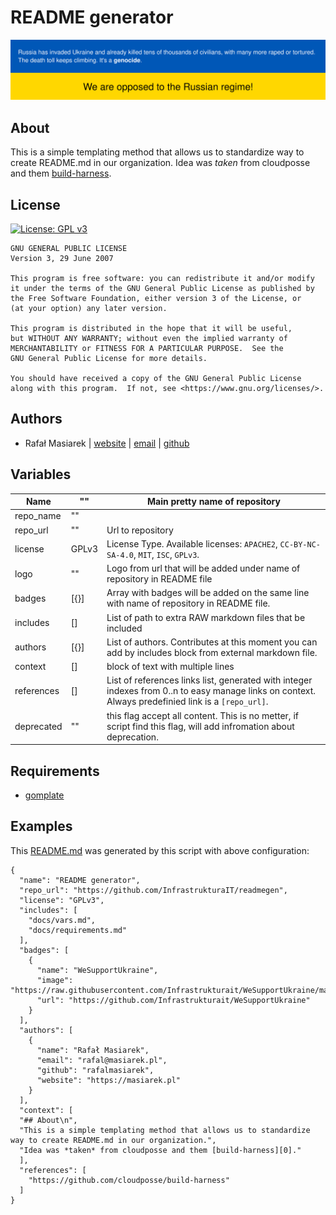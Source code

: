 
# README generator

[![WeSupportUkraine](https://raw.githubusercontent.com/Infrastrukturait/WeSupportUkraine/main/banner.svg)](https://github.com/Infrastrukturait/WeSupportUkraine)
## About

This is a simple templating method that allows us to standardize way to create README.md in our organization.
Idea was *taken* from cloudposse and them [build-harness][0].
## License

[![License: GPL v3](https://img.shields.io/badge/License-GPL%20v3-blue.svg)](https://www.gnu.org/licenses/gpl-3.0)

```text
GNU GENERAL PUBLIC LICENSE
Version 3, 29 June 2007

This program is free software: you can redistribute it and/or modify
it under the terms of the GNU General Public License as published by
the Free Software Foundation, either version 3 of the License, or
(at your option) any later version.

This program is distributed in the hope that it will be useful,
but WITHOUT ANY WARRANTY; without even the implied warranty of
MERCHANTABILITY or FITNESS FOR A PARTICULAR PURPOSE.  See the
GNU General Public License for more details.

You should have received a copy of the GNU General Public License
along with this program.  If not, see <https://www.gnu.org/licenses/>.
```
## Authors
- Rafał Masiarek | [website](https://masiarek.pl) | [email](mailto:rafal@masiarek.pl) | [github](https://github.com/rafalmasiarek)
## Variables

| Name          | ""      | Main pretty name of repository                                                                                     |
|---------------|---------|--------------------------------------------------------------------------------------------------------------------|
| repo_name     | ""      |                                                                                                                    |
| repo_url      | ""      | Url to repository                                                                                                  |
| license       | GPLv3   | License Type. Available licenses: `APACHE2`, `CC-BY-NC-SA-4.0`, `MIT`, `ISC`, `GPLv3`.                             |
| logo          | ""      | Logo from  url that will be added under name of repository in README file                                           |
| badges        | [{}]    | Array with badges will be added on the same line with name of repository in README file.                            |
| includes      | []      | List of path to extra RAW markdown files that be included                                                           |
| authors       | [{}]    | List of authors. Contributes at this moment you can add by includes block from external markdown file.              |
| context       | []      | block of text with multiple lines                                                                                  |
| references    | []      | List of references links list, generated with integer indexes from 0..n to easy manage links on context. Always predefinied link is a `[repo_url]`.          |
| deprecated    | ""      | this flag accept all content. This is no metter, if script find this flag, will add infromation about deprecation.    |

## Requirements
- [gomplate](https://gomplate.ca)

## Examples
This [README.md](README.md) was generated by this script with above configuration:
```
{
  "name": "README generator",
  "repo_url": "https://github.com/InfrastrukturaIT/readmegen",
  "license": "GPLv3",
  "includes": [
    "docs/vars.md",
    "docs/requirements.md"
  ],
  "badges": [
    {
      "name": "WeSupportUkraine",
      "image": "https://raw.githubusercontent.com/Infrastrukturait/WeSupportUkraine/main/banner.svg",
      "url": "https://github.com/Infrastrukturait/WeSupportUkraine"
    }
  ],
  "authors": [
    {
      "name": "Rafał Masiarek",
      "email": "rafal@masiarek.pl",
      "github": "rafalmasiarek",
      "website": "https://masiarek.pl"
    }
  ],
  "context": [
  "## About\n",
  "This is a simple templating method that allows us to standardize way to create README.md in our organization.",
  "Idea was *taken* from cloudposse and them [build-harness][0]."
  ],
  "references": [
    "https://github.com/cloudposse/build-harness"
  ]
}
```


<!-- references -->

[repo_link]:[https://github.com/InfrastrukturaIT/readmegen]
[0]:[https://github.com/cloudposse/build-harness]
